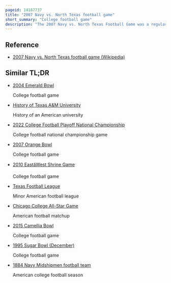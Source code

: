 ```yaml
---
pageid: 14187737
title: "2007 Navy vs. North Texas football game"
short_summary: "College football game"
description: "The 2007 Navy vs. North Texas Football Game was a regular-season College Football Game between the Navy Midshipmen and the North Texas Mean Green, played on November 10, 2007 at Fouts Field in Denton, Texas. The Game held the Record for the most combined Points scored in a National Collegiate Athletic Association Division i Football Bowl Subdivision Regulation Game with 136 total Points, until 137 combined Points were scored by Syracuse and Pittsburgh during their November 26, 2016 Matchup."
---
```


## Reference

- [2007 Navy vs. North Texas football game (Wikipedia)](https://en.wikipedia.org/?curid=14187737)

## Similar TL;DR

- [2004 Emerald Bowl](/tldr/en/2004-emerald-bowl)

  College football game

- [History of Texas A&M University](/tldr/en/history-of-texas-am-university)

  History of an American university

- [2022 College Football Playoff National Championship](/tldr/en/2022-college-football-playoff-national-championship)

  College football national championship game

- [2007 Orange Bowl](/tldr/en/2007-orange-bowl)

  College football game

- [2010 EastâWest Shrine Game](/tldr/en/2010-eastwest-shrine-game)

  College football game

- [Texas Football League](/tldr/en/texas-football-league)

  Minor American football league

- [Chicago College All-Star Game](/tldr/en/chicago-college-all-star-game)

  American football matchup

- [2015 Camellia Bowl](/tldr/en/2015-camellia-bowl)

  College football game

- [1995 Sugar Bowl (December)](/tldr/en/1995-sugar-bowl-december)

  College football game

- [1884 Navy Midshipmen football team](/tldr/en/1884-navy-midshipmen-football-team)

  American college football season
